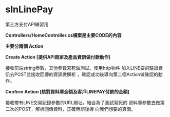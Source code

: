 # slnLinePay
第三方支付API練習用

**Controllers/HomeController.cs檔案是主要CODE的內容**

**主要分兩個 Action**



**Create Action [提供API商家及產品資訊做付款動作]**

接收前端string參數，其他參數寫死做測試，使用http物件
加入LINE要的驗證資訊去POST並接收回傳的資訊做解析
，確認成功後導向第二個Action做確認的動作。



**Confirm Action [核對資料庫金額及客戶LINEPAY付款的金額]**

接收帶有LINE交易紀錄參數的URL網址，結合為了測試寫死的
資料庫參數去做第二次的POST，解析回傳資料，正確無誤後導
向我們想要的頁面。
